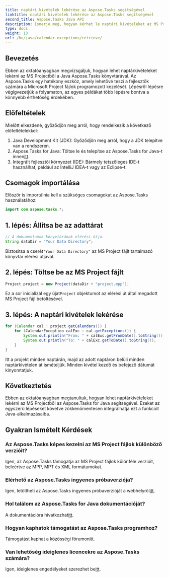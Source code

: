```yaml
---
title: naptári kivételek lekérése az Aspose.Tasks segítségével
linktitle: naptári kivételek lekérése az Aspose.Tasks segítségével
second_title: Aspose.Tasks Java API
description: Ismerje meg, hogyan kérhet le naptári kivételeket az MS Projectből az Aspose.Tasks for Java segítségével. Lépésről lépésre bemutató útmutató a zökkenőmentes integrációhoz.
type: docs
weight: 13
url: /hu/java/calendar-exceptions/retrieve/
---
```

## Bevezetés
Ebben az oktatóanyagban megvizsgáljuk, hogyan lehet naptárkivételeket lekérni az MS Projectből a Java Aspose.Tasks könyvtárával. Az Aspose.Tasks egy hatékony eszköz, amely lehetővé teszi a fejlesztők számára a Microsoft Project fájlok programozott kezelését. Lépésről lépésre végigvezetjük a folyamaton, az egyes példákat több lépésre bontva a könnyebb érthetőség érdekében.
## Előfeltételek
Mielőtt elkezdené, győződjön meg arról, hogy rendelkezik a következő előfeltételekkel:
1. Java Development Kit (JDK): Győződjön meg arról, hogy a JDK telepítve van a rendszeren.
2.  Aspose.Tasks for Java: Töltse le és telepítse az Aspose.Tasks for Java-t innen[itt](https://releases.aspose.com/tasks/java/).
3. Integrált fejlesztői környezet (IDE): Bármely tetszőleges IDE-t használhat, például az IntelliJ IDEA-t vagy az Eclipse-t.

## Csomagok importálása
Először is importálnia kell a szükséges csomagokat az Aspose.Tasks használatához:
```java
import com.aspose.tasks.*;
```
## 1. lépés: Állítsa be az adattárat
```java
// A dokumentumok könyvtárának elérési útja.
String dataDir = "Your Data Directory";
```
 Biztosítsa a cserét`"Your Data Directory"` az MS Project fájlt tartalmazó könyvtár elérési útjával.
## 2. lépés: Töltse be az MS Project fájlt
```java
Project project = new Project(dataDir + "project.mpp");
```
 Ez a sor inicializál egy újat`Project` objektumot az elérési út által megadott MS Project fájl betöltésével.
## 3. lépés: A naptári kivételek lekérése
```java
for (Calendar cal : project.getCalendars()) {
    for (CalendarException calExc : cal.getExceptions()) {
        System.out.println("From: " + calExc.getFromDate().toString());
        System.out.println("To: " + calExc.getToDate().toString());
    }
}
```
Itt a projekt minden naptárán, majd az adott naptáron belüli minden naptárkivételen át ismételjük. Minden kivétel kezdő és befejező dátumát kinyomtatjuk.

## Következtetés
Ebben az oktatóanyagban megtanultuk, hogyan lehet naptárkivételeket lekérni az MS Projectből az Aspose.Tasks for Java segítségével. Ezeket az egyszerű lépéseket követve zökkenőmentesen integrálhatja ezt a funkciót Java-alkalmazásaiba.
## Gyakran Ismételt Kérdések
### Az Aspose.Tasks képes kezelni az MS Project fájlok különböző verzióit?
Igen, az Aspose.Tasks támogatja az MS Project fájlok különféle verzióit, beleértve az MPP, MPT és XML formátumokat.
### Elérhető az Aspose.Tasks ingyenes próbaverziója?
 Igen, letöltheti az Aspose.Tasks ingyenes próbaverzióját a webhelyről[itt](https://releases.aspose.com/).
### Hol találom az Aspose.Tasks for Java dokumentációját?
 A dokumentációra hivatkozhat[itt](https://reference.aspose.com/tasks/java/).
### Hogyan kaphatok támogatást az Aspose.Tasks programhoz?
 Támogatást kaphat a közösségi fórumon[itt](https://forum.aspose.com/c/tasks/15).
### Van lehetőség ideiglenes licencekre az Aspose.Tasks számára?
 Igen, ideiglenes engedélyeket szerezhet be[itt](https://purchase.aspose.com/temporary-license/).